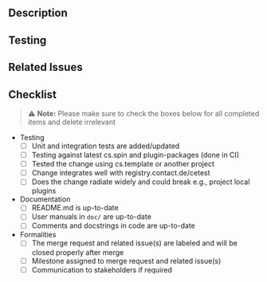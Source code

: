 ## Description

<!-- Describe the changes made in this merge request -->

## Testing

<!-- List or describe the testing performed and link to any relevant test
     results
-->

## Related Issues

<!-- Link any related issues or CRs that -->

## Checklist

> ⚠️ **Note:** Please make sure to check the boxes below for all completed items
> and delete irrelevant

- Testing
  - [ ] Unit and integration tests are added/updated
  - [ ] Testing against latest cs.spin and plugin-packages (done in CI)
  - [ ] Tested the change using cs.template or another project
  - [ ] Change integrates well with registry.contact.de/cetest
  - [ ] Does the change radiate widely and could break e.g., project local
        plugins
- Documentation
  - [ ] README.md is up-to-date
  - [ ] User manuals in `doc/` are up-to-date
  - [ ] Comments and docstrings in code are up-to-date
- Formalities
  - [ ] The merge request and related issue(s) are labeled and will be closed
        properly after merge
  - [ ] Milestone assigned to merge request and related issue(s)
  - [ ] Communication to stakeholders if required
